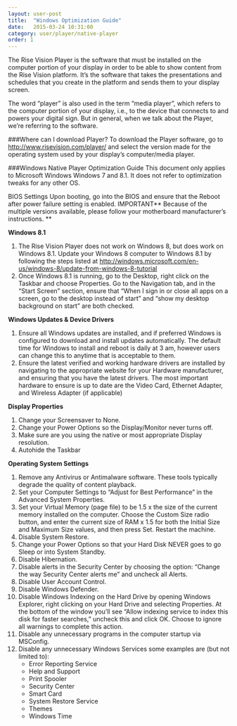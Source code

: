 ```yaml
---
layout: user-post
title:  "Windows Optimization Guide"
date:   2015-03-24 10:31:00
category: user/player/native-player
order: 1
---
```


The Rise Vision Player is the software that must be installed on the computer portion of your display in order to be able to show content from the Rise Vision platform.  It’s the software that takes the presentations and schedules that you create in the platform and sends them to your display screen.

The word “player” is also used in the term “media player”, which refers to the computer portion of your display, i.e., to the device that connects to and powers your digital sign.   But in general, when we talk about the Player, we’re referring to the software.


###Where can I download Player?
To download the Player software, go to http://www.risevision.com/player/ and select the version made for the operating system used by your display’s computer/media player. 

###Windows Native Player Optimization Guide
This document only applies to Microsoft Windows Windows 7 and 8.1. It does not refer to optimization tweaks for any other OS.

BIOS Settings
Upon booting, go into the BIOS and ensure that the Reboot after power failure setting is enabled.
IMPORTANT** Because of the multiple versions available, please follow your motherboard manufacturer’s instructions. **

**Windows 8.1** 

1. The Rise Vision Player does not work on Windows 8, but does work on Windows 8.1. Update your Windows 8 computer to Windows 8.1 by following the steps listed at http://windows.microsoft.com/en-us/windows-8/update-from-windows-8-tutorial
2. Once Windows 8.1 is running, go to the Desktop, right click on the Taskbar and choose Properties. Go to the Navigation tab, and in the “Start Screen” section, ensure that “When I sign in or close all apps on a screen, go to the desktop instead of start” and “show my desktop background on start” are both checked.

**Windows Updates & Device Drivers** 

1. Ensure all Windows updates are installed, and if preferred Windows is configured to download and install updates automatically. The default time for Windows to install and reboot is daily at 3 am, however users can change this to anytime that is acceptable to them.
2. Ensure the latest verified and working hardware drivers are installed by navigating to the appropriate website for your Hardware manufacturer, and ensuring that you have the latest drivers. The most important hardware to ensure is up to date are the Video Card, Ethernet Adapter, and Wireless Adapter (if applicable)

**Display Properties** 

1. Change your Screensaver to None.
2. Change your Power Options so the Display/Monitor never turns off.
3. Make sure are you using the native or most appropriate Display resolution.
4. Autohide the Taskbar

**Operating System Settings** 

1. Remove any Antivirus or Antimalware software. These tools typically degrade the quality of content playback.
2. Set your Computer Settings to “Adjust for Best Performance” in the Advanced System Properties.
3. Set your Virtual Memory (page file) to be 1.5 x the size of the current memory installed on the computer. Choose the Custom Size radio button, and enter the current size of RAM x 1.5 for both the Initial Size and Maximum Size values, and then press Set. Restart the machine.
4. Disable System Restore.
5. Change your Power Options so that your Hard Disk NEVER goes to go Sleep or into System Standby.
6. Disable Hibernation.
7. Disable alerts in the Security Center by choosing the option: “Change the way Security Center alerts me” and uncheck all Alerts.
8. Disable User Account Control.
9. Disable Windows Defender.
10. Disable Windows Indexing on the Hard Drive by opening Windows Explorer, right clicking on your Hard Drive and selecting Properties. At the bottom of the window you’ll see “Allow indexing service to index this disk for faster searches,” uncheck this and click OK. Choose to ignore all warnings to complete this action.
11. Disable any unnecessary programs in the computer startup via MSConfig.
12. Disable any unnecessary Windows Services some examples are (but not limited to):
	* Error Reporting Service
	* Help and Support
	* Print Spooler
	* Security Center
	* Smart Card
	* System Restore Service
	* Themes
	* Windows Time



